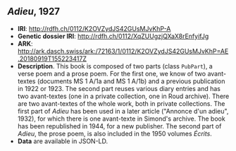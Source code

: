 ## *Adieu*, 1927

- **IRI**: http://rdfh.ch/0112/K2OVZydJS42GUsMJvKhP-A
- **Genetic dossier IRI**: http://rdfh.ch/0112/XqZUUgzjQXaX8rEnfyifJg
- **ARK**: http://ark.dasch.swiss/ark:/72163/1/0112/K2OVZydJS42GUsMJvKhP=AE.20180919T155223417Z
- **Description**. This book is composed of two parts (class `PubPart`), a verse poem and a prose poem. For the first one, we know of two avant-textes (documents MS 1 A/1a and MS 1 A/1b) and a previous publication in 1922 or 1923. The second part reuses various diary entries and has two avant-textes (one in a private collection, one in Roud archive). There are two avant-textes of the whole work, both in private collections. The first part of *Adieu* has been used in a later article ("Annonce d'un adieu", 1932), for which there is one avant-texte in Simond's archive. The book has been republished in 1944, for a new publisher. The second part of *Adieu*, the prose poem, is also included in the 1950 volumes *Écrits*.
- **Data** are available in JSON-LD.
